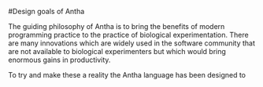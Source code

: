 #Design goals of Antha

The guiding philosophy of Antha is to bring the benefits of modern programming 
practice to the practice of biological experimentation. There are many innovations
which are widely used in the software community that are not available to biological
experimenters but which would bring enormous gains in productivity. 

To try and make these a reality the Antha language has been designed to 


